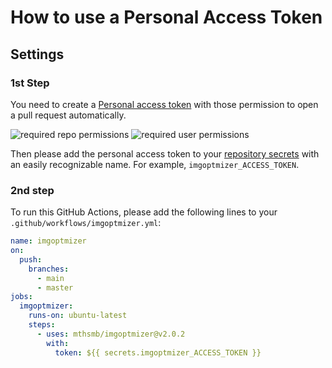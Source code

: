 # How to use a Personal Access Token

## Settings

### 1st Step

You need to create a
[Personal access token](https://docs.github.com/en/authentication/keeping-your-account-and-data-secure/creating-a-personal-access-token)
with those permission to open a pull request automatically.

<img alt="required repo permissions" src="../figs/required_repo_permissions.png">
<img alt="required user permissions" src="../figs/required_user_permissions.png">

Then please add the personal access token to your
[repository secrets](https://docs.github.com/en/actions/security-guides/encrypted-secrets#creating-encrypted-secrets-for-a-repository)
with an easily recognizable name. For example, `imgoptmizer_ACCESS_TOKEN`.

### 2nd step

To run this GitHub Actions, please add the following lines to your
`.github/workflows/imgoptmizer.yml`:

```yml
name: imgoptmizer
on:
  push:
    branches:
      - main
      - master
jobs:
  imgoptmizer:
    runs-on: ubuntu-latest
    steps:
      - uses: mthsmb/imgoptmizer@v2.0.2
        with:
          token: ${{ secrets.imgoptmizer_ACCESS_TOKEN }}
```
